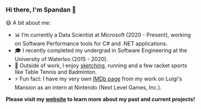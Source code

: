 ### Hi there, I'm Spandan 👋

😄 A bit about me:
- 📊 I’m currently a Data Scientist at Microsoft (2020 - Present), working on Software Performance tools for C# and .NET applications.
- 🎓 I recently completed my undergrad in Software Engineering at the University of Waterloo (2015 - 2020).
- 🎨 Outside of work, I enjoy [sketching](https://www.tumblr.com/blog/spandangarg), running and a few racket sports like Table Tennis and Badminton.
- ⚡ Fun fact: I have my very own [IMDb page](https://www.imdb.com/name/nm11089147/) from my work on Luigi's Mansion as an intern at Nintendo (Next Level Games, Inc.).

<b>Please visit my [website](https://glgarg.github.io/) to learn more about my past and current projects!</b>

<!--
**glGarg/glGarg** is a ✨ _special_ ✨ repository because its `README.md` (this file) appears on your GitHub profile.

Here are some ideas to get you started:

- 🔭 I’m currently working on ...
- 🌱 I’m currently learning ...
- 👯 I’m looking to collaborate on ...
- 🤔 I’m looking for help with ...
- 💬 Ask me about ...
- 📫 How to reach me: ...
- 😄 Pronouns: ...
- ⚡ Fun fact: ...
-->
